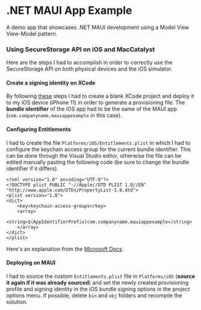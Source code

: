 ﻿# .NET MAUI App Example

A demo app that showcases .NET MAUI development using a Model View View-Model pattern.

### Using SecureStorage API on iOS and MacCatalyst

Here are the steps I had to accomplish in order to correctly use the SecureStorage API on both physical devices and the iOS simulator. 

#### Create a signing identity on XCode

By following [these](https://learn.microsoft.com/en-us/xamarin/ios/get-started/installation/device-provisioning/free-provisioning?tabs=macos#use-xcode-to-create-a-signing-identity-and-provisioning-profile) steps I had to create a blank XCode project and deploy it to my iOS device (iPhone 11) in order to generate a provisioning file. The **bundle identifier** of the iOS app had to be the same of the MAUI app (`com.companyname.mauiappexample` in this case).

#### Configuring Entitlements

I had to create the file `Platforms/iOS/Entitlements.plist` in which I had to configure the keychain access group for the current bundle identifier. This can be done through the Visual Studio editor, otherwise the file can be edited manually pasting the following code (be sure to change the bundle identifier if it differs).

```
<?xml version="1.0" encoding="UTF-8"?>
<!DOCTYPE plist PUBLIC "-//Apple//DTD PLIST 1.0//EN" "http://www.apple.com/DTDs/PropertyList-1.0.dtd">
<plist version="1.0">
<dict>
	<key>keychain-access-groups</key>
	<array>
		<string>$(AppIdentifierPrefix)com.companyname.mauiappexample</string>
	</array>
</dict>
</plist>
```

Here's an explanation from the [Microsoft Docs](https://learn.microsoft.com/en-us/dotnet/maui/platform-integration/storage/secure-storage?tabs=android).

#### Deploying on MAUI

I had to source the custom `Entitlements.plist` file in `Platforms/iOS` (**source it again if it was already sourced**) and set the newly created provisioning profile and signing identity in the iOS bundle signing options in the project options menu. If possible, delete `bin` and `obj` folders and recompile the solution.

